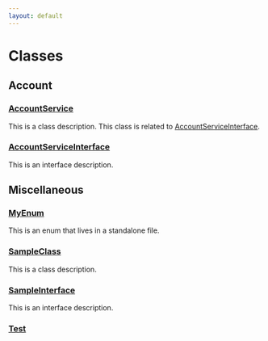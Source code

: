 ```yaml
---
layout: default
---
```

# Classes
## Account

### [AccountService](/Account/AccountService.md)


This is a class description. This class is related to [AccountServiceInterface](/Account/AccountServiceInterface.md).



### [AccountServiceInterface](/Account/AccountServiceInterface.md)


This is an interface description.


## Miscellaneous

### [MyEnum](/Miscellaneous/MyEnum.md)


This is an enum that lives in a standalone file.



### [SampleClass](/Miscellaneous/SampleClass.md)


This is a class description.



### [SampleInterface](/Miscellaneous/SampleInterface.md)


This is an interface description.



### [Test](/Miscellaneous/Test.md)





